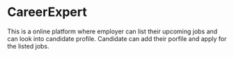 # CareerExpert
This is a online platform where employer can list their upcoming jobs and can look into candidate profile.
Candidate can add their porfile and apply for the listed jobs.

